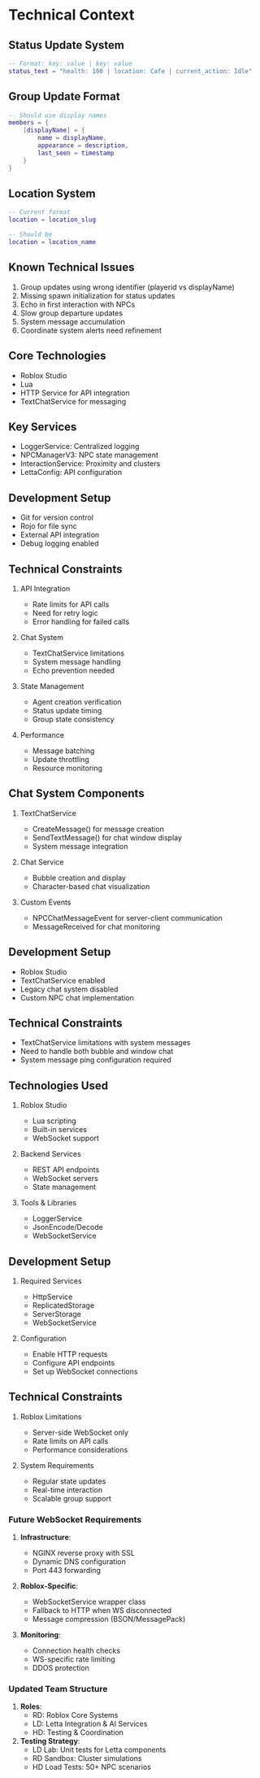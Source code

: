 # Technical Context

## Status Update System
```lua
-- Format: key: value | key: value
status_text = "health: 100 | location: Cafe | current_action: Idle"
```

## Group Update Format
```lua
-- Should use display names
members = {
    [displayName] = {
        name = displayName,
        appearance = description,
        last_seen = timestamp
    }
}
```

## Location System
```lua
-- Current format
location = location_slug

-- Should be
location = location_name
```

## Known Technical Issues
1. Group updates using wrong identifier (playerid vs displayName)
2. Missing spawn initialization for status updates
3. Echo in first interaction with NPCs
4. Slow group departure updates
5. System message accumulation
6. Coordinate system alerts need refinement

## Core Technologies
- Roblox Studio
- Lua
- HTTP Service for API integration
- TextChatService for messaging

## Key Services
- LoggerService: Centralized logging
- NPCManagerV3: NPC state management
- InteractionService: Proximity and clusters
- LettaConfig: API configuration

## Development Setup
- Git for version control
- Rojo for file sync
- External API integration
- Debug logging enabled

## Technical Constraints
1. API Integration
   - Rate limits for API calls
   - Need for retry logic
   - Error handling for failed calls

2. Chat System
   - TextChatService limitations
   - System message handling
   - Echo prevention needed

3. State Management
   - Agent creation verification
   - Status update timing
   - Group state consistency

4. Performance
   - Message batching
   - Update throttling
   - Resource monitoring

## Chat System Components
1. TextChatService
   - CreateMessage() for message creation
   - SendTextMessage() for chat window display
   - System message integration

2. Chat Service
   - Bubble creation and display
   - Character-based chat visualization

3. Custom Events
   - NPCChatMessageEvent for server-client communication
   - MessageReceived for chat monitoring

## Development Setup
- Roblox Studio
- TextChatService enabled
- Legacy chat system disabled
- Custom NPC chat implementation

## Technical Constraints
- TextChatService limitations with system messages
- Need to handle both bubble and window chat
- System message ping configuration required

## Technologies Used
1. Roblox Studio
   - Lua scripting
   - Built-in services
   - WebSocket support

2. Backend Services
   - REST API endpoints
   - WebSocket servers
   - State management

3. Tools & Libraries
   - LoggerService
   - JsonEncode/Decode
   - WebSocketService

## Development Setup
1. Required Services
   - HttpService
   - ReplicatedStorage
   - ServerStorage
   - WebSocketService

2. Configuration
   - Enable HTTP requests
   - Configure API endpoints
   - Set up WebSocket connections

## Technical Constraints
1. Roblox Limitations
   - Server-side WebSocket only
   - Rate limits on API calls
   - Performance considerations

2. System Requirements
   - Regular state updates
   - Real-time interaction
   - Scalable group support 

### Future WebSocket Requirements
1. **Infrastructure**:
   - NGINX reverse proxy with SSL
   - Dynamic DNS configuration
   - Port 443 forwarding
   
2. **Roblox-Specific**:
   - WebSocketService wrapper class
   - Fallback to HTTP when WS disconnected
   - Message compression (BSON/MessagePack)

3. **Monitoring**:
   - Connection health checks
   - WS-specific rate limiting
   - DDOS protection 

### Updated Team Structure
1. **Roles**:
   - RD: Roblox Core Systems
   - LD: Letta Integration & AI Services
   - HD: Testing & Coordination
2. **Testing Strategy**:
   - LD Lab: Unit tests for Letta components
   - RD Sandbox: Cluster simulations
   - HD Load Tests: 50+ NPC scenarios 